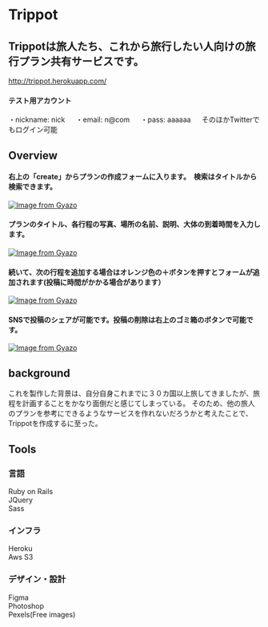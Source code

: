 # Trippot

## Trippotは旅人たち、これから旅行したい人向けの旅行プラン共有サービスです。

http://trippot.herokuapp.com/

#### テスト用アカウント
・nickname: nick      　
・email: n@com  　
・pass: aaaaaa      　
そのほかTwitterでもログイン可能

## Overview

#### 右上の「create」からプランの作成フォームに入ります。　検索はタイトルから検索できます。
[![Image from Gyazo](https://i.gyazo.com/575c4d049bff28f963d90f0316f58833.jpg)](https://gyazo.com/575c4d049bff28f963d90f0316f58833)

#### プランのタイトル、各行程の写真、場所の名前、説明、大体の到着時間を入力します。
[![Image from Gyazo](https://i.gyazo.com/2164690a7f341d3344b96a838c536063.png)](https://gyazo.com/2164690a7f341d3344b96a838c536063)

#### 続いて、次の行程を追加する場合はオレンジ色の＋ボタンを押すとフォームが追加されます(投稿に時間がかかる場合があります）
[![Image from Gyazo](https://i.gyazo.com/6a4a6e162911f53cabec343734adf362.png)](https://gyazo.com/6a4a6e162911f53cabec343734adf362)

####  SNSで投稿のシェアが可能です。投稿の削除は右上のゴミ箱のボタンで可能です。
[![Image from Gyazo](https://i.gyazo.com/f0504c55791842a2eec818cbe8234d38.jpg)](https://gyazo.com/f0504c55791842a2eec818cbe8234d38)


## background
これを製作した背景は、自分自身これまでに３０カ国以上旅してきましたが、旅程を計画することをかなり面倒だと感じてしまっている。
そのため、他の旅人のプランを参考にできるようなサービスを作れないだろうかと考えたことで、Trippotを作成するに至った。

## Tools
### 言語
Ruby on Rails  
JQuery  
Sass  

### インフラ
Heroku  
Aws S3

### デザイン・設計
Figma  
Photoshop  
Pexels(Free images)




